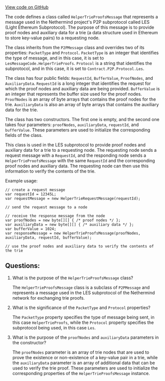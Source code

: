 [View code on GitHub](https://github.com/NethermindEth/nethermind/src/Nethermind/Nethermind.Network/P2P/Subprotocols/Les/Messages/HelperTrieProofsMessage.cs)

The code defines a class called `HelperTrieProofsMessage` that represents a message used in the Nethermind project's P2P subprotocol called LES (Light Ethereum Subprotocol). The purpose of this message is to provide proof nodes and auxiliary data for a trie (a data structure used in Ethereum to store key-value pairs) to a requesting node. 

The class inherits from the `P2PMessage` class and overrides two of its properties: `PacketType` and `Protocol`. `PacketType` is an integer that identifies the type of message, and in this case, it is set to `LesMessageCode.HelperTrieProofs`. `Protocol` is a string that identifies the subprotocol, and in this case, it is set to `Contract.P2P.Protocol.Les`.

The class has four public fields: `RequestId`, `BufferValue`, `ProofNodes`, and `AuxiliaryData`. `RequestId` is a long integer that identifies the request for which the proof nodes and auxiliary data are being provided. `BufferValue` is an integer that represents the buffer size used for the proof nodes. `ProofNodes` is an array of byte arrays that contains the proof nodes for the trie. `AuxiliaryData` is also an array of byte arrays that contains the auxiliary data for the trie.

The class has two constructors. The first one is empty, and the second one takes four parameters: `proofNodes`, `auxiliaryData`, `requestId`, and `bufferValue`. These parameters are used to initialize the corresponding fields of the class.

This class is used in the LES subprotocol to provide proof nodes and auxiliary data for a trie to a requesting node. The requesting node sends a request message with a `RequestId`, and the responding node sends a `HelperTrieProofsMessage` with the same `RequestId` and the corresponding proof nodes and auxiliary data. The requesting node can then use this information to verify the contents of the trie. 

Example usage:

```
// create a request message
var requestId = 12345L;
var requestMessage = new HelperTrieRequestMessage(requestId);

// send the request message to a node

// receive the response message from the node
var proofNodes = new byte[][] { /* proof nodes */ };
var auxiliaryData = new byte[][] { /* auxiliary data */ };
var bufferValue = 1024;
var responseMessage = new HelperTrieProofsMessage(proofNodes, auxiliaryData, requestId, bufferValue);

// use the proof nodes and auxiliary data to verify the contents of the trie
```
## Questions: 
 1. What is the purpose of the `HelperTrieProofsMessage` class?
    
    The `HelperTrieProofsMessage` class is a subclass of `P2PMessage` and represents a message used in the LES subprotocol of the Nethermind network for exchanging trie proofs.

2. What is the significance of the `PacketType` and `Protocol` properties?

    The `PacketType` property specifies the type of message being sent, in this case `HelperTrieProofs`, while the `Protocol` property specifies the subprotocol being used, in this case `Les`.

3. What is the purpose of the `proofNodes` and `auxiliaryData` parameters in the constructor?

    The `proofNodes` parameter is an array of trie nodes that are used to prove the existence or non-existence of a key-value pair in a trie, while the `auxiliaryData` parameter is an array of additional data that can be used to verify the trie proof. These parameters are used to initialize the corresponding properties of the `HelperTrieProofsMessage` instance.